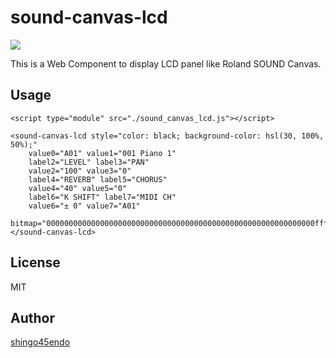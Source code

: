 sound-canvas-lcd
================

![](https://user-images.githubusercontent.com/24827672/59031877-dff40680-889f-11e9-9947-f0d5406ca3de.png)

This is a Web Component to display LCD panel like Roland SOUND Canvas.


Usage
-----

	<script type="module" src="./sound_canvas_lcd.js"></script>
	
	<sound-canvas-lcd style="color: black; background-color: hsl(30, 100%, 50%);"
		value0="A01" value1="001 Piano 1"
		label2="LEVEL" label3="PAN"
		value2="100" value3="0"
		label4="REVERB" label5="CHORUS"
		value4="40" value5="0"
		label6="K SHIFT" label7="MIDI CH"
		value6="± 0" value7="A01"
		bitmap="000000000000000000000000000000000000000000000000000000000000ffff">
	</sound-canvas-lcd>


License
-------

MIT


Author
------

[shingo45endo](https://github.com/shingo45endo)
